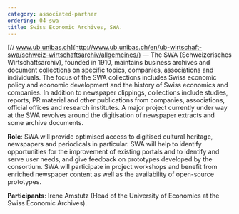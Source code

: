 ```yaml
---
category: associated-partner
ordering: 04-swa
title: Swiss Economic Archives, SWA.
---
```


[// www.ub.unibas.ch](http://www.ub.unibas.ch/en/ub-wirtschaft-swa/schweiz-wirtschaftsarchiv/allgemeines/) &mdash;  The SWA (Schweizerisches Wirtschaftsarchiv), founded in 1910, maintains business archives and document collections on specific topics, companies, associations and individuals. The focus of the SWA collections includes Swiss economic policy and economic development and the history of Swiss economics and companies. In addition to newspaper clippings, collections include studies, reports, PR material and other publications from companies, associations, official offices and research institutes. A major project currently under way at the SWA revolves around the digitisation of newspaper extracts and some archive documents.

**Role**: SWA will provide optimised access to digitised cultural heritage, newspapers and periodicals in particular. SWA will help to identify opportunities for the improvement of existing portals and to identify and serve user needs, and give feedback on prototypes developed by the consortium. SWA will participate in project workshops and benefit from enriched newspaper content as well as the availability of open-source prototypes.

**Participants**: Irene Amstutz (Head of the University of Economics at the Swiss Economic Archives).
